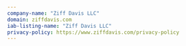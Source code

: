 ```yaml
---
company-name: "Ziff Davis LLC"
domain: ziffdavis.com
iab-listing-name: "Ziff Davis LLC"
privacy-policy: https://www.ziffdavis.com/privacy-policy
---
```

